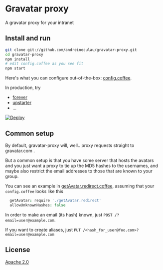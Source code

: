 # Gravatar proxy

A gravatar proxy for your intranet

## Install and run

```sh
git clone git://github.com/andreineculau/gravatar-proxy.git
cd gravatar-proxy
npm install
# edit config.coffee as you see fit
npm start
```

Here's what you can configure out-of-the-box: [config.coffee](config.coffee).

In production, try

* [forever](https://github.com/foreverjs/forever)
* [upstarter](https://github.com/carlos8f/node-upstarter)
* ...

[![Deploy](https://www.herokucdn.com/deploy/button.png)](https://heroku.com/deploy?template=https://github.com/andreineculau/gravatar-proxy)

## Common setup

By default, gravatar-proxy will, well.. proxy requests straight to gravatar.com .

But a common setup is that you have some server that hosts the avatars and you
just want a proxy to tie up the MD5 hashes to the usernames, and maybe also
restrict the email addresses to those that are known to your group.

You can see an example in [getAvatar.redirect.coffee](getAvatar.redirect.coffee),
assuming that your `config.coffee` looks like this

```coffee
  getAvatar: require './getAvatar.redirect'
  allowUnknownHashes: false
```

In order to make an email (its hash) known, just `POST /?email=user@example.com`.

If you want to create aliases, just `PUT /<hash_for_user@foo.com>?email=user@example.com`

## License

[Apache 2.0](LICENSE)
